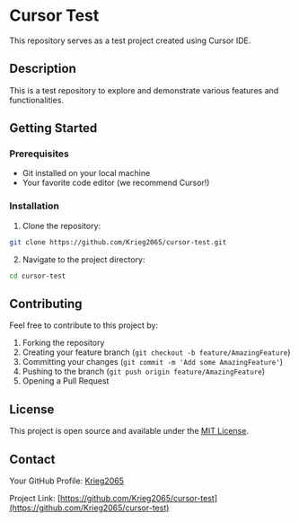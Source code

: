 # Cursor Test

This repository serves as a test project created using Cursor IDE.

## Description

This is a test repository to explore and demonstrate various features and functionalities.

## Getting Started

### Prerequisites

- Git installed on your local machine
- Your favorite code editor (we recommend Cursor!)

### Installation

1. Clone the repository:
```bash
git clone https://github.com/Krieg2065/cursor-test.git
```

2. Navigate to the project directory:
```bash
cd cursor-test
```

## Contributing

Feel free to contribute to this project by:
1. Forking the repository
2. Creating your feature branch (`git checkout -b feature/AmazingFeature`)
3. Committing your changes (`git commit -m 'Add some AmazingFeature'`)
4. Pushing to the branch (`git push origin feature/AmazingFeature`)
5. Opening a Pull Request

## License

This project is open source and available under the [MIT License](LICENSE).

## Contact

Your GitHub Profile: [Krieg2065](https://github.com/Krieg2065)

Project Link: [https://github.com/Krieg2065/cursor-test](https://github.com/Krieg2065/cursor-test)